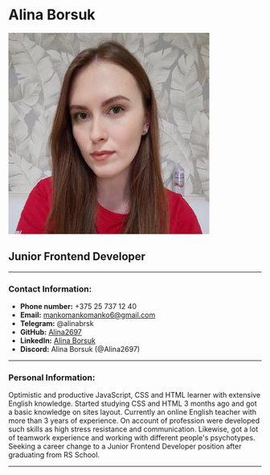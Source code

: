 # Alina Borsuk

![my photo](photo.jpg)

## Junior Frontend Developer

***

### Contact Information:

* **Phone number:** +375 25 737 12 40
* **Email:** mankomankomanko6@gmail.com
* **Telegram:** @alinabrsk
* **GitHub:** [Alina2697](https://github.com/Alina2697)
* **LinkedIn:** [Alina Borsuk](https://www.linkedin.com/in/alinabrsk/)
* **Discord:** Alina Borsuk (@Alina2697)

***

### Personal Information:

Optimistic and productive JavaScript, CSS and HTML learner with extensive English knowledge. Started studying CSS and HTML 3 months ago and got a basic knowledge on sites layout. Currently an online English teacher with more than 3 years of experience. On account of profession were developed such skills as high stress resistance and communication. Likewise, got a lot of teamwork experience and  working with different people's psychotypes. Seeking a career change to a Junior Frontend Developer position after graduating from RS School. 

***